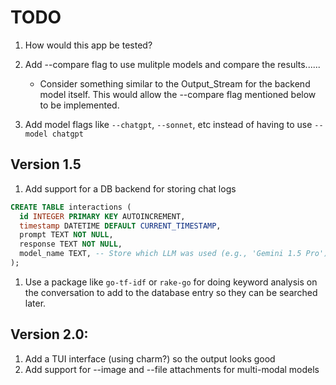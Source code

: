 # TODO

1. How would this app be tested?

1. Add --compare flag to use mulitple models and compare the results......
   * Consider something similar to the Output_Stream for the backend model
   itself. This would allow the --compare flag mentioned below to be
   implemented.

1. Add model flags like `--chatgpt`, `--sonnet`, etc instead of having to use
  `--model chatgpt`

## Version 1.5
1. Add support for a DB backend for storing chat logs
```sql
CREATE TABLE interactions (
  id INTEGER PRIMARY KEY AUTOINCREMENT,
  timestamp DATETIME DEFAULT CURRENT_TIMESTAMP,
  prompt TEXT NOT NULL,
  response TEXT NOT NULL,
  model_name TEXT, -- Store which LLM was used (e.g., 'Gemini 1.5 Pro')
);
```
1. Use a package like `go-tf-idf` or `rake-go` for doing keyword analysis on
   the conversation to add to the database entry so they can be searched later.

## Version 2.0:
1. Add a TUI interface (using charm?) so the output looks good
1. Add support for --image and --file attachments for multi-modal models
